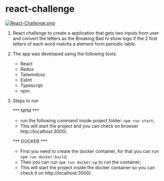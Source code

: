 # react-challenge

[![React-Challenge.png](https://i.postimg.cc/nrNG2p2R/React-Challenge.png)](https://postimg.cc/30CGJMPm)

1. React challenge to create a application that gets two inputs from user and convert the letters as the Breaking Bad tv show logo if the 2 first letters of each word matchs a element form periodic table.
2. The app was developed using the following tools:
    - React
    - Redux
    - Tailwindcss
    - Eslint
    - Typescript
    - npm
3. Steps to run

    *** NPM ***
    - run the following command inside project folder: `npm run start`;
    - This will start the project and you can check on browser http://localhost:3000/.

    *** DOCKER ***
    - First you need to create the docker container, for that you can run `npm run docker:build`;
    - Then you can run `npm run docker:up` to run the container;
    - This will start the project inside the docker container so you can check it on http://localhost:3000/.


